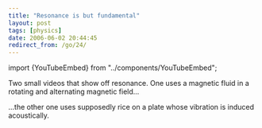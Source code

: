 ```yaml
---
title: "Resonance is but fundamental"
layout: post
tags: [physics]
date: 2006-06-02 20:44:45
redirect_from: /go/24/
---
```

import {YouTubeEmbed} from "../components/YouTubeEmbed";


Two small videos that show off resonance. One uses a magnetic fluid in a rotating and alternating magnetic field... 

<YouTubeEmbed link="https://youtube.com/embed/A5OhZ9wT568" />

...the other one uses supposedly rice on a plate whose vibration is induced acoustically.

<YouTubeEmbed link="https://youtube.com/embed/Zkox6niJ1Wc" />